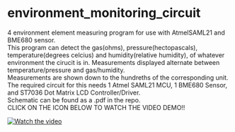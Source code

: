 # environment_monitoring_circuit
 4 environment element measuring program for use with AtmelSAML21 and BME680 sensor. <br />
This program can detect the gas(ohms), pressure(hectopascals), temperature(degrees celcius) and humidity(relative humidity), 
of whatever environment the cirucit is in. 
Measurements displayed alternate between temperature/pressure and gas/humidity. <br /> 
Measurements are shown down to the hundreths of the corresponding unit. <br /> 
The required circuit for this needs 1 Atmel SAML21 MCU, 1 BME680 Sensor, and ST7036 Dot Matrix LCD Controller/Driver. <br />
Schematic can be found as a .pdf in the repo. <br />
CLICK ON THE ICON  BELOW TO WATCH THE VIDEO DEMO!!

[![Watch the video](https://cdn.discordapp.com/attachments/696041247990874132/743924276180025364/icons8-video-64.png)](https://youtu.be/7mmq3IEyqiw)
